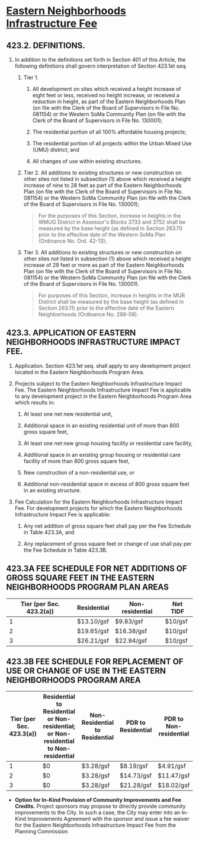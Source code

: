 # [Eastern Neighborhoods Infrastructure Fee](http://library.amlegal.com/nxt/gateway.dll/California/planning/article4developmentimpactfeesandprojectr?f=templates$fn=default.htm$3.0$vid=amlegal:sanfrancisco_ca$anc=JD_423)

## 423.2.  DEFINITIONS.

1.  In addition to the definitions set forth in Section 401 of this Article, the following definitions shall govern interpretation of Section 423.1et seq.

    1.  Tier 1.

        1.  All development on sites which received a height increase of eight feet or less, received no height increase, or received a reduction in height, as part of the Eastern Neighborhoods Plan (on file with the Clerk of the Board of Supervisors in File No. 081154) or the Western SoMa Community Plan (on file with the Clerk of the Board of Supervisors in File No. 130001);

        2.  The residential portion of all 100% affordable housing projects;

        3.  The residential portion of all projects within the Urban Mixed Use (UMU) district; and

        4.  All changes of use within existing structures.

    2.  Tier 2. All additions to existing structures or new construction on other sites not listed in subsection (1) above which received a height increase of nine to 28 feet as part of the Eastern Neighborhoods Plan (on file with the Clerk of the Board of Supervisors in File No. 081154) or the Western SoMa Community Plan (on file with the Clerk of the Board of Supervisors in File No. 130001);

        > For the purposes of this Section, increase in heights in the WMUG District in Assessor's Blocks 3733 and 3752 shall be measured by the base height (as defined in Section 263.11) prior to the effective date of the Western SoMa Plan (Ordinance No. Ord. 42-13);

    3.  Tier 3. All additions to existing structures or new construction on other sites not listed in subsection (1) above which received a height increase of 29 feet or more as part of the Eastern Neighborhoods Plan (on file with the Clerk of the Board of Supervisors in File No. 081154) or the Western SoMa Community Plan (on file with the Clerk of the Board of Supervisors in File No. 130001).

        > For purposes of this Section, increase in heights in the MUR District shall be measured by the base height (as defined in Section 263.11) prior to the effective date of the Eastern Neighborhoods (Ordinance No. 298-08).

## 423.3.  APPLICATION OF EASTERN NEIGHBORHOODS INFRASTRUCTURE IMPACT FEE.

1.  Application. Section 423.1et seq. shall apply to any development project located in the Eastern Neighborhoods Program Area.

2.  Projects subject to the Eastern Neighborhoods Infrastructure Impact Fee. The Eastern Neighborhoods Infrastructure Impact Fee is applicable to any development project in the Eastern Neighborhoods Program Area which results in:

    1.  At least one net new residential unit,

    2.  Additional space in an existing residential unit of more than 800 gross square feet,

    3.  At least one net new group housing facility or residential care facility,

    4.  Additional space in an existing group housing or residential care facility of more than 800 gross square feet,

    5.  New construction of a non-residential use, or

    6.  Additional non-residential space in excess of 800 gross square feet in an existing structure.

3.  Fee Calculation for the Eastern Neighborhoods Infrastructure Impact Fee. For development projects for which the Eastern Neighborhoods Infrastructure Impact Fee is applicable:

    1.  Any net addition of gross square feet shall pay per the Fee Schedule in Table 423.3A, and

    2.  Any replacement of gross square feet or change of use shall pay per the Fee Schedule in Table 423.3B.

## 423.3A FEE SCHEDULE FOR NET ADDITIONS OF GROSS SQUARE FEET IN THE EASTERN NEIGHBORHOODS PROGRAM PLAN AREAS

| Tier (per Sec. 423.2(a)) | Residential | Non-residential | Net TIDF |
| ------------------------ | ----------- | --------------- | -------- |
| 1                        | $13.10/gsf  | $9.83/gsf       | $10/gsf  |
| 2                        | $19.65/gsf  | $16.38/gsf      | $10/gsf  |
| 3                        | $26.21/gsf  | $22.94/gsf      | $10/gsf  |

## 423.3B FEE SCHEDULE FOR REPLACEMENT OF USE OR CHANGE OF USE IN THE EASTERN NEIGHBORHOODS PROGRAM AREA

| Tier (per Sec. 423.3(a)) | Residential to Residential or Non-residential; or Non-residential to Non-residential | Non-Residential to Residential | PDR to Residential | PDR to Non-residential |
| ------------------------ | ------------------------------------------------------------------------------------ | ------------------------------ | ------------------ | ---------------------- |
| 1                        | $0                                                                                   | $3.28/gsf                      | $8.19/gsf          | $4.91/gsf              |
| 2                        | $0                                                                                   | $3.28/gsf                      | $14.73/gsf         | $11.47/gsf             |
| 3                        | $0                                                                                   | $3.28/gsf                      | $21.28/gsf         | $18.02/gsf             |

-   **Option for In-Kind Provision of Community Improvements and Fee Credits.** Project sponsors may propose to directly provide community improvements to the City. In such a case, the City may enter into an In-Kind Improvements Agreement with the sponsor and issue a fee waiver for the Eastern Neighborhoods Infrastructure Impact Fee from the Planning Commission
